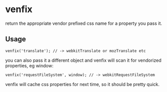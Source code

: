 # venfix

return the appropriate vendor prefixed css name for a property you pass it.

## Usage

    venfix('translate'); // -> webkitTranslate or mozTranslate etc

you can also pass it a different object and venfix will scan it for vendorized properties, eg window:

    venfix('requestFileSystem', window); // -> webkitRequestFileSystem

venfix will cache css properties for next time, so it should be pretty quick.